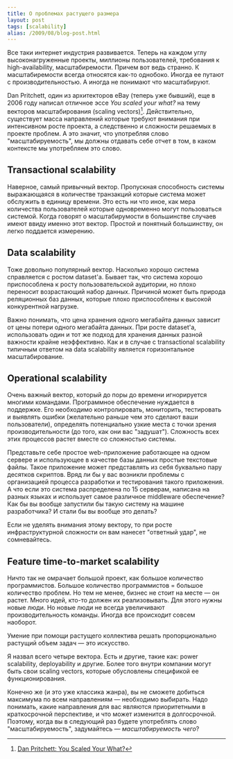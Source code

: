 ```yaml
---
title: О проблемах растущего размера
layout: post
tags: [scalability]
alias: /2009/08/blog-post.html
---
```


Все таки интернет индустрия развивается. Теперь на каждом углу высоконагруженные проекты, миллионы пользователей, требования к high-availability, масштабиремости. Причем вот ведь странно. К масштабиремости всегда относятся как-то однобоко. Иногда ее путают с производительностью. А иногда не понимают что масштабируют.

Dan Pritchett, один из архитекторов eBay (теперь уже бывший), еще в 2006 году написал отличное эссе _You scaled your what?_ на тему векторов масштабирования (scaling vectors)[^you-scaled-your-what]. Действительно, существует масса направлений которые требуют внимания при интенсивном росте проекта, а следственно и сложности решаемых в проекте проблем. А это значит, что употребляя слово "масштабируемость", мы должны отдавать себе отчет в том, в каком контексте мы употребляем это слово.

Transactional scalability
-------------------------
Наверное, самый привычный вектор. Пропускная способность системы выражающаяся в количестве транзакций которые система может обслужить в единицу времени. Это есть ни что иное, как мера количества пользователей которые одновременно могут пользоваться системой. Когда говорят о масштабирумости в большинстве случаев имеют ввиду именно этот вектор. Простой и понятный большинству, он легко поддается измерению.

Data scalability
----------------
Тоже довольно популярный вектор. Насколько хорошо система справляется с ростом dataset'а. Бывает так, что система хорошо приспособлена к росту пользовательской аудитории, но плохо переносит возрастающий набор данных. Причиной может быть природа реляционных баз данных, которые плохо приспособлены к высокой конкурентной нагрузке.

Важно понимать, что цена хранения одного мегабайта данных зависит от цены потери одного мегабайта данных. При росте dataset'а, использовать один и тот же подход для хранения данных разной важности крайне неэффективно. Как и в случае с transactional scalability типичным ответом на data scalability является горизонтальное масштабирование.

Operational scalability
-----------------------
Очень важный вектор, который до поры до времени игнорируется многими командами. Программное обеспечение нуждается в поддержке. Его необходимо контролировать, мониторить, тестировать и выявлять ошибки (желательно раньше чем это сделают ваши пользователи), определять потенциально узкие места с точки зрения производительности (до того, как они вас "задушат"). Сложность всех этих процессов растет вместе со сложностью системы.

Представьте себе простое web-приложение работающее на одном сервере и использующее в качестве базы данных простые текстовые файлы. Такое приложение может представлять из себя буквально пару десятков скриптов. Вряд ли бы у вас возникли проблемы с организацией процесса разработки и тестирования такого приложения. А что если это система распределена по 15 серверам, написана на разных языках и использует самое различное middleware обеспечение? Как бы вы вообще запустили бы такую систему на машине разработчика? И стали бы вы вообще это делать?

Если не уделять внимания этому вектору, то при росте инфраструктурной сложности он вам нанесет "ответный удар", не сомневайтесь.

Feature time-to-market scalability
----------------------------------
Ничто так не омрачает большой проект, как большое количество программистов. Большое количество программистов = большое количество проблем. Но тем не менее, бизнес не стоит на месте — он растет. Много идей, кто-то должен их реализовывать. Для этого нужны новые люди. Но новые люди не всегда увеличивают производительность команды. Иногда все происходит совсем наоборот.

Умение при помощи растущего коллектива решать пропорционально растущий объем задач — это искусство.

Я назвал всего четыре вектора. Есть и другие, такие как: power scalability, deployability и другие. Более того внутри компании могут быть свои scaling vectors, которые обусловлены спецификой ее функционирования.

Конечно же (и это уже классика жанра), вы не сможете добиться максимума по всем направлениям — необходимо выбирать. Надо понимать, какие направления для вас являются приоритетными в краткосрочной перспективе, и что может изменится в долгосрочной. Поэтому, когда вы в следующий раз будете употреблять слово "масштабируемость", задумайтесь — _масштабируемость чего_?

[^you-scaled-your-what]: [Dan Pritchett: You Scaled Your What?](http://www.addsimplicity.com/adding_simplicity_an_engi/2006/11/you_scaled_your.html)